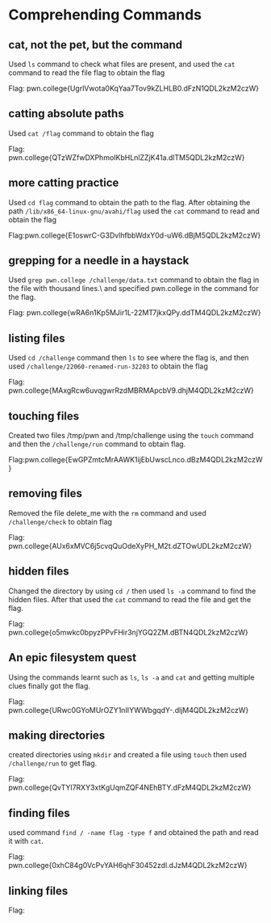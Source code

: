 # Comprehending Commands
## cat, not the pet, but the command 
Used `ls` command to check what files are present, and used the `cat` command to read the file flag to obtain the flag

Flag: pwn.college{UgrlVwota0KqYaa7Tov9kZLHLB0.dFzN1QDL2kzM2czW}
## catting absolute paths
Used `cat /flag` command to obtain the flag

Flag: pwn.college{QTzWZfwDXPhmoIKbHLnlZZjK41a.dlTM5QDL2kzM2czW}
## more catting practice
Used `cd flag` command to obtain the path to the flag. After obtaining the path `/lib/x86_64-linux-gnu/avahi/flag` used the `cat` command to read and obtain the flag

Flag:pwn.college{E1oswrC-G3DvlhfbbWdxY0d-uW6.dBjM5QDL2kzM2czW}
## grepping for a needle in a haystack
Used `grep pwn.college /challenge/data.txt` command to obtain the flag in the file with thousand lines.\ and specified pwn.college in the command for the flag. 

Flag: pwn.college{wRA6n1Kp5MJir1L-22MT7jkxQPy.ddTM4QDL2kzM2czW}
## listing files
Used `cd /challenge` command then `ls` to see where the flag is, and then used `/challenge/22060-renamed-run-32203` to obtain the flag

Flag: pwn.college{MAxgRcw6uvqgwrRzdMBRMApcbV9.dhjM4QDL2kzM2czW}
## touching files
Created two files /tmp/pwn and /tmp/challenge using the `touch` command and then the `/challenge/run` command to obtain flag.

Flag:pwn.college{EwGPZmtcMrAAWK1ijEbUwscLnco.dBzM4QDL2kzM2czW}
## removing files
Removed the file delete_me with the `rm` command and used `/challenge/check` to obtain flag

Flag: pwn.college{AUx6xMVC6j5cvqQuOdeXyPH_M2t.dZTOwUDL2kzM2czW}
## hidden files
Changed the directory by using `cd /` then used `ls -a` command to find the hidden files. After that used the `cat` command to read the file and get the flag.

Flag: pwn.college{o5mwkc0bpyzPPvFHir3njYGQ2ZM.dBTN4QDL2kzM2czW}
## An epic filesystem quest
Using the commands learnt such as `ls`, `ls -a` and `cat` and getting multiple clues finally got the flag.

Flag: pwn.college{URwc0GYoMUrOZY1nIIYWWbgqdY-.dljM4QDL2kzM2czW}
## making directories
created directories using `mkdir` and created a file using `touch` then used `/challenge/run` to get flag.

Flag: pwn.college{QvTYl7RXY3xtKgUqmZQF4NEhBTY.dFzM4QDL2kzM2czW}
## finding files
used command `find / -name flag -type f` and obtained the path and read it with `cat`.

Flag: pwn.college{0xhC84g0VcPvYAH6qhF30452zdl.dJzM4QDL2kzM2czW}
## linking files


Flag: 
